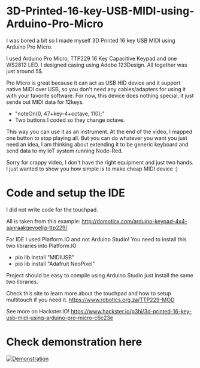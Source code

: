 # 3D-Printed-16-key-USB-MIDI-using-Arduino-Pro-Micro

I was bored a bit so I made myself 3D Printed 16 key USB MIDI using Arduino Pro Micro.

I used Arduino Pro Micro, TTP229 16 Key Capacitive Keypad and one WS2812 LED. I designed casing using Adobe 123Design. All together was just around 5$.

Pro Micro is great because it can act as USB HID device and it support native MIDI over USB, so you don't need any cables/adapters for using it with your favorite software. For now, this device does nothing special, it just sends out MIDI data for 12keys.

- "noteOn(0, 47+key-4+octave, 110);"
- Two buttons I coded so they change octave.


This way you can use it as an instrument. At the end of the video, I mapped one button to stop playing all. But you can do whatever you want you just need an idea, I am thinking about extending it to be generic keyboard and send data to my IoT system running Node-Red. 

Sorry for crappy video, I don't have the right equipment and just two hands. I just wanted to show you how simple is to make cheap MIDI device :) 

# Code and setup the IDE
I did not write code for the touchpad. 

All is taken from this example: http://domoticx.com/arduino-keypad-4x4-aanraakgevoelig-ttp229/

For IDE I used Platform.IO and not Arduino Studio!
You need to install this two libraries into Platform.IO
- pio lib install "MIDIUSB"
- pio lib install "Adafruit NeoPixel"

Project should be easy to compile using Arduino Studio just install the same two libraries.

Check this site to learn more about the touchpad and how to setup multitouch if you need it.
https://www.robotics.org.za/TTP229-MOD

See more on Hackster.IO!
https://www.hackster.io/p3hi/3d-printed-16-key-usb-midi-using-arduino-pro-micro-c6c23e

# Check demonstration here
[![Demonstration](https://img.youtube.com/vi/_5QUpAhMLr8/0.jpg)](https://www.youtube.com/watch?v=_5QUpAhMLr8)
